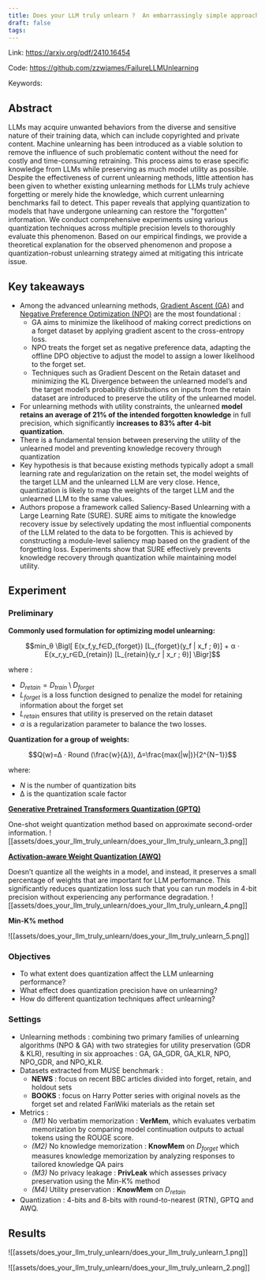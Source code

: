 ```yaml
---
title: Does your LLM truly unlearn ?  An embarrassingly simple approach to recover unlearned knowledge
draft: false
tags:
---
```


Link: https://arxiv.org/pdf/2410.16454


Code: https://github.com/zzwjames/FailureLLMUnlearning


Keywords: 

## Abstract

LLMs may acquire unwanted behaviors from the diverse and sensitive nature of their training data, which can include copyrighted and private content. Machine unlearning has been introduced as a viable solution to remove the influence of such problematic content without the need for costly and time-consuming retraining. This process aims to erase specific knowledge from LLMs while preserving as much model utility as possible. Despite the effectiveness of current unlearning methods, little attention has been given to whether existing unlearning methods for LLMs truly achieve forgetting or merely hide the knowledge, which current unlearning benchmarks fail to detect. This paper reveals that applying quantization to models that have undergone unlearning can restore the "forgotten" information. We conduct comprehensive experiments using various quantization techniques across multiple precision levels to thoroughly evaluate this phenomenon. Based on our empirical findings, we provide a theoretical explanation for the observed phenomenon and propose a quantization-robust unlearning strategy aimed at mitigating this intricate issue. 

## Key takeaways

- Among the advanced unlearning methods, [Gradient Ascent (GA)](https://arxiv.org/abs/2310.10683)  and [Negative Preference Optimization (NPO)](https://arxiv.org/abs/2404.05868) are the most foundational :
	- GA aims to minimize the likelihood of making correct predictions on a forget dataset by applying gradient ascent to the cross-entropy loss. 
	- NPO treats the forget set as negative preference data, adapting the offline DPO objective to adjust the model to assign a lower likelihood to the forget set.
	- Techniques such as Gradient Descent on the Retain dataset and minimizing the KL Divergence between the unlearned model’s and the target model’s probability distributions on inputs from the retain dataset are introduced to preserve the utility of the unlearned model.
- For unlearning methods with utility constraints, the unlearned **model retains an average of 21% of the intended forgotten knowledge** in full precision, which significantly **increases to 83% after 4-bit quantization**. 
- There is a fundamental tension between preserving the utility of the unlearned model and preventing knowledge recovery through quantization
- Key hypothesis is that because existing methods typically adopt a small learning rate and regularization on the retain set, the model weights of the target LLM and the unlearned LLM are very close. Hence, quantization is likely to map the weights of the target LLM and the unlearned LLM to the same values.
- Authors propose a framework called Saliency-Based Unlearning with a Large Learning Rate (SURE). SURE aims to mitigate the knowledge recovery issue by selectively updating the most influential components of the LLM related to the data to be forgotten. This is achieved by constructing a module-level saliency map based on the gradient of the forgetting loss. Experiments show that SURE effectively prevents knowledge recovery through quantization while maintaining model utility.

## Experiment

### Preliminary 

**Commonly used formulation for optimizing model unlearning:**

$$min_θ \Bigl[ E(x_f,y_f∈D_{forget}) [L_{forget}(y_f | x_f ; θ)] + α ⋅ E(x_r,y_r∈D_{retain}) [L_{retain}(y_r | x_r ; θ)] \Bigr]$$

where : 

- $D_{retain} = D_{train} \setminus D_{forget}$
- $L_{forget}$ is a loss function designed to penalize the model for retaining information about the forget set
- $L_{retain}$ ensures that utility is preserved on the retain dataset
- $α$ is a regularization parameter to balance the two losses.

**Quantization for a group of weights:**

$$Q(w)=∆ · Round (\frac{w}{∆}), ∆=\frac{max(|w|)}{2^{N−1}}$$

where:
- $N$ is the number of quantization bits
- $∆$ is the quantization scale factor

[**Generative Pretrained Transformers Quantization (GPTQ)**](https://arxiv.org/pdf/2210.17323)

One-shot weight quantization method based on approximate second-order information.
![[assets/does_your_llm_truly_unlearn/does_your_llm_truly_unlearn_3.png]]

[**Activation-aware Weight Quantization (AWQ)**](https://arxiv.org/pdf/2306.00978)

Doesn’t quantize all the weights in a model, and instead, it preserves a small percentage of weights that are important for LLM performance. This significantly reduces quantization loss such that you can run models in 4-bit precision without experiencing any performance degradation.
![[assets/does_your_llm_truly_unlearn/does_your_llm_truly_unlearn_4.png]]

**Min-K% method**

![[assets/does_your_llm_truly_unlearn/does_your_llm_truly_unlearn_5.png]]

### Objectives

 - To what extent does quantization affect the LLM unlearning performance? 
 - What effect does quantization precision have on unlearning? 
 - How do different quantization techniques affect unlearning?

### Settings

- Unlearning methods : combining two primary families of unlearning algorithms (NPO & GA) with two strategies for utility preservation (GDR & KLR), resulting in six approaches : GA, GA_GDR, GA_KLR, NPO, NPO_GDR, and NPO_KLR.
- Datasets extracted from MUSE benchmark :
	- **NEWS** : focus on recent BBC articles divided into forget, retain, and holdout sets
	- **BOOKS** : focus on Harry Potter series with original novels as the forget set and related FanWiki materials as the retain set
- Metrics : 
	- _(M1)_ No verbatim memorization : **VerMem**, which evaluates verbatim memorization by comparing model continuation outputs to actual tokens using the ROUGE score.
	- _(M2)_ No knowledge memorization : **KnowMem** on $D_{forget}$ which measures knowledge memorization by analyzing responses to tailored knowledge QA pairs
	- _(M3)_ No privacy leakage : **PrivLeak** which assesses privacy preservation using the Min-K% method
	- _(M4)_ Utility preservation : **KnowMem** on $D_{retain}$
- Quantization : 4-bits and 8-bits with round-to-nearest (RTN), GPTQ and AWQ.

## Results

![[assets/does_your_llm_truly_unlearn/does_your_llm_truly_unlearn_1.png]]

![[assets/does_your_llm_truly_unlearn/does_your_llm_truly_unlearn_2.png]]